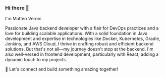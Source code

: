 ### Hi there 👋

I'm Matteo Veroni

Passionate Java backend developer with a flair for DevOps practices and a love for building scalable applications. With a solid foundation in Java development and expertise in technologies like Docker, Kubernetes, Gradle, Jenkins, and AWS Cloud, I thrive in crafting robust and efficient backend solutions. But that's not all—my journey doesn't stop at the backend. I'm also well-versed in frontend development, particularly with React, adding a dynamic touch to my projects.

🚀 Let's connect and build something amazing together!<br><br>

